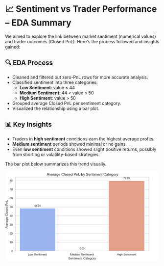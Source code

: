 # 📈 Sentiment vs Trader Performance – EDA Summary

We aimed to explore the link between market sentiment (numerical values) and trader outcomes (Closed PnL). Here's the process followed and insights gained:

## 🔍 EDA Process

- Cleaned and filtered out zero-PnL rows for more accurate analysis.
- Classified sentiment into three categories:
  - **Low Sentiment**: value ≤ 44
  - **Medium Sentiment**: 44 < value ≤ 50
  - **High Sentiment**: value > 50
- Grouped average Closed PnL per sentiment category.
- Visualized the relationship using a bar plot.

## 📊 Key Insights

- Traders in **high sentiment** conditions earn the highest average profits.
- **Medium sentiment** periods showed minimal or no gains.
- Even **low sentiment** conditions showed slight positive returns, possibly from shorting or volatility-based strategies.

The bar plot below summarizes this trend visually.

![Sentiment vs PnL](image/main_insight.png)
